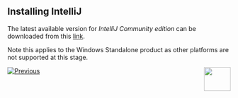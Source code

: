 ## Installing IntelliJ


The latest available version for *IntelliJ Community edition* can be downloaded from this [link](https://www.jetbrains.com/help/idea/installation-guide.html#standalone).

Note this applies to the Windows Standalone product as other platforms are not supported at this stage.




[![Previous](/articles/images/Previous.png)](/articles/04_fabric_studio/04a_IntelliJ/01_intelliJ_overview.md)[<img align="right" width="60" height="54" src="/articles/images/Next.png">](/articles/04_fabric_studio/04a_IntelliJ/03_intelliJ_from_fabric_studio.md)
